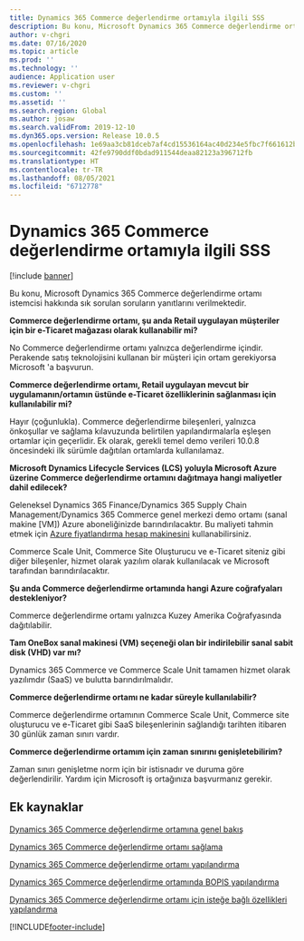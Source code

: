 ```yaml
---
title: Dynamics 365 Commerce değerlendirme ortamıyla ilgili SSS
description: Bu konu, Microsoft Dynamics 365 Commerce değerlendirme ortamı istemcisi hakkında sık sorulan soruların yanıtlarını verilmektedir.
author: v-chgri
ms.date: 07/16/2020
ms.topic: article
ms.prod: ''
ms.technology: ''
audience: Application user
ms.reviewer: v-chgri
ms.custom: ''
ms.assetid: ''
ms.search.region: Global
ms.author: josaw
ms.search.validFrom: 2019-12-10
ms.dyn365.ops.version: Release 10.0.5
ms.openlocfilehash: 1e69aa3cb81dceb7af4cd15536164ac40d234e5fbc7f661612bc84dbb0983837
ms.sourcegitcommit: 42fe9790ddf0bdad911544deaa82123a396712fb
ms.translationtype: HT
ms.contentlocale: tr-TR
ms.lasthandoff: 08/05/2021
ms.locfileid: "6712778"
---
```

# <a name="dynamics-365-commerce-evaluation-environment-faq"></a>Dynamics 365 Commerce değerlendirme ortamıyla ilgili SSS

[!include [banner](includes/banner.md)]

Bu konu, Microsoft Dynamics 365 Commerce değerlendirme ortamı istemcisi hakkında sık sorulan soruların yanıtlarını verilmektedir.

**Commerce değerlendirme ortamı, şu anda Retail uygulayan müşteriler için bir e-Ticaret mağazası olarak kullanabilir mi?**

No Commerce değerlendirme ortamı yalnızca değerlendirme içindir. Perakende satış teknolojisini kullanan bir müşteri için ortam gerekiyorsa Microsoft 'a başvurun.

**Commerce değerlendirme ortamı, Retail uygulayan mevcut bir uygulamanın/ortamın üstünde e-Ticaret özelliklerinin sağlanması için kullanılabilir mi?**

Hayır (çoğunlukla). Commerce değerlendirme bileşenleri, yalnızca önkoşullar ve sağlama kılavuzunda belirtilen yapılandırmalarla eşleşen ortamlar için geçerlidir. Ek olarak, gerekli temel demo verileri 10.0.8 öncesindeki ilk sürümle dağıtılan ortamlarda kullanılamaz. 

**Microsoft Dynamics Lifecycle Services (LCS) yoluyla Microsoft Azure üzerine Commerce değerlendirme ortamını dağıtmaya hangi maliyetler dahil edilecek?**

Geleneksel Dynamics 365 Finance/Dynamics 365 Supply Chain Management/Dynamics 365 Commerce genel merkezi demo ortamı (sanal makine \[VM\]) Azure aboneliğinizde barındırılacaktır. Bu maliyeti tahmin etmek için [Azure fiyatlandırma hesap makinesini](https://azure.microsoft.com/pricing/calculator/) kullanabilirsiniz.

Commerce Scale Unit, Commerce Site Oluşturucu ve e-Ticaret siteniz gibi diğer bileşenler, hizmet olarak yazılım olarak kullanılacak ve Microsoft tarafından barındırılacaktır.

**Şu anda Commerce değerlendirme ortamında hangi Azure coğrafyaları destekleniyor?**

Commerce değerlendirme ortamı yalnızca Kuzey Amerika Coğrafyasında dağıtılabilir.

**Tam OneBox sanal makinesi (VM) seçeneği olan bir indirilebilir sanal sabit disk (VHD) var mı?**

Dynamics 365 Commerce ve Commerce Scale Unit tamamen hizmet olarak yazılımdır (SaaS) ve bulutta barındırılmalıdır.

**Commerce değerlendirme ortamı ne kadar süreyle kullanılabilir?**

Commerce değerlendirme ortamının Commerce Scale Unit, Commerce site oluşturucu ve e-Ticaret gibi SaaS bileşenlerinin sağlandığı tarihten itibaren 30 günlük zaman sınırı vardır.

**Commerce değerlendirme ortamım için zaman sınırını genişletebilirim?**

Zaman sınırı genişletme norm için bir istisnadır ve duruma göre değerlendirilir. Yardım için Microsoft iş ortağınıza başvurmanız gerekir.

## <a name="additional-resources"></a>Ek kaynaklar

[Dynamics 365 Commerce değerlendirme ortamına genel bakış](cpe-overview.md)

[Dynamics 365 Commerce değerlendirme ortamı sağlama](provisioning-guide.md)

[Dynamics 365 Commerce değerlendirme ortamı yapılandırma](cpe-post-provisioning.md)

[Dynamics 365 Commerce değerlendirme ortamında BOPIS yapılandırma](cpe-bopis.md)

[Dynamics 365 Commerce değerlendirme ortamı için isteğe bağlı özellikleri yapılandırma](cpe-optional-features.md)


[!INCLUDE[footer-include](../includes/footer-banner.md)]